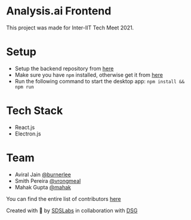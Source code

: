 # Analysis.ai Frontend

This project was made for Inter-IIT Tech Meet 2021.

# Setup

- Setup the backend repository from [here](https://github.com/dsgiitr/BOSCH-TRAFFIC-SIGN-RECOGNITION)
- Make sure you have `npm` installed, otherwise get it from [here](https://www.npmjs.com/get-npm)
- Run the following command to start the desktop app: `npm install && npm run`

# Tech Stack

- React.js
- Electron.js

# Team

- Aviral Jain [@burnerlee](https://github.com/burnerlee)
- Smith Pereira [@vrongmeal](https://github.com/CapriciousRebel)
- Mahak Gupta [@mahak](https://github.com/mhk19)

You can find the entire list of contributors [here](https://github.com/sdslabs/BOSCH-TRAFFIC-SIGN-RECOGNITION-frontend/network/dependencies)

Created with 💖 by [SDSLabs](https://github.com/sdslabs) in collaboration with [DSG](https://github.com/dsgiitr)
